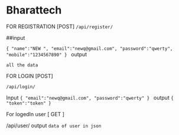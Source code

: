 # Bharattech
FOR REGISTRATION  [POST]
`/api/register/`

##input

`{
    "name":"NEW ",
    "email":"newq@gmail.com",
    "password":"qwerty",
    "mobile":"1234567890"
}
`
output

`all the data`


FOR LOGIN  [POST]

`/api/login/`

Input
`{
     "email":"newq@gmail.com",
    "password":"qwerty"
}
`
output
`
{
"token":"token"
}
`

For logedIn user  [ GET ]

/api/user/
output
`data of user in json
`



